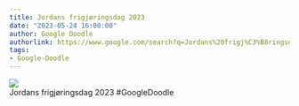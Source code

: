 ```yaml
---
title: Jordans frigjøringsdag 2023
date: "2023-05-24 16:00:00"
author: Google Doodle
authorlink: https://www.google.com/search?q=Jordans%20frigj%C3%B8ringsdag%202023
tags:
- Google-Doodle
---
```

<img src="https://www.google.com/logos/doodles/2023/jordan-independence-day-2023-6753651837109874-law.gif" referrerpolicy="no-referrer"><br>Jordans frigjøringsdag 2023 #GoogleDoodle
